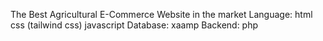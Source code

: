 The Best Agricultural E-Commerce Website in the market
Language:
  html
  css (tailwind css)
  javascript
Database: 
  xaamp
Backend:
  php
